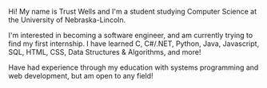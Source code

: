 
Hi! My name is Trust Wells and I'm a student studying Computer Science at the University of Nebraska-Lincoln. 

I'm interested in becoming a software engineer, and am currently trying to find my first internship. I have learned C, C#/.NET, Python, Java, Javascript, SQL, HTML, CSS, Data Structures & Algorithms, and more!

Have had experience through my education with systems programming and web development, but am open to any field!
